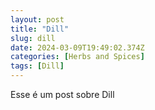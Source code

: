 ```yaml
---
layout: post
title: "Dill"
slug: dill
date: 2024-03-09T19:49:02.374Z
categories: [Herbs and Spices]
tags: [Dill]
---
```

Esse é um post sobre Dill